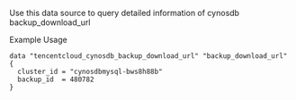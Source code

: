 Use this data source to query detailed information of cynosdb backup_download_url

Example Usage

```hcl
data "tencentcloud_cynosdb_backup_download_url" "backup_download_url" {
  cluster_id = "cynosdbmysql-bws8h88b"
  backup_id  = 480782
}
```
